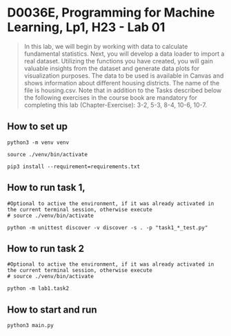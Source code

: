 # D0036E, Programming for Machine Learning, Lp1, H23 - Lab 01

> In this lab, we will begin by working with data to calculate fundamental statistics. Next, you will develop a data
> loader to import a real dataset. Utilizing the functions you have created, you will gain valuable insights from the
> dataset and generate data plots for visualization purposes.
> The data to be used is available in Canvas and shows information about different housing districts. The name of the
> file is housing.csv.
> Note that in addition to the Tasks described below the following exercises in the course book are mandatory for
> completing this lab (Chapter-Exercise): 3-2, 5-3, 8-4, 10-6, 10-7.

## How to set up

```shell
python3 -m venv venv 

source ./venv/bin/activate

pip3 install --requirement=requirements.txt
```

## How to run task 1, 

```shell
#Optional to active the environment, if it was already activated in the current terminal session, otherwise execute
# source ./venv/bin/activate

python -m unittest discover -v discover -s . -p "task1_*_test.py"
```

## How to run task 2

```shell
#Optional to active the environment, if it was already activated in the current terminal session, otherwise execute
# source ./venv/bin/activate

python -m lab1.task2
```

## How to start and run

```shell
python3 main.py
```
